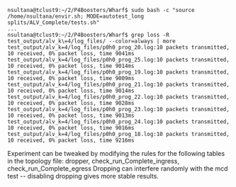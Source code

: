 ```
nsultana@tclust9:~/2/P4Boosters/Wharf$ sudo bash -c "source /home/nsultana/envir.sh; MODE=autotest_long splits/ALV_Complete/tests.sh"
...
nsultana@tclust9:~/2/P4Boosters/Wharf$ grep loss -R test_output/alv_k\=4/log_files/ --color=always | more
test_output/alv_k=4/log_files/p0h0_prog_20.log:10 packets transmitted, 10 received, 0% packet loss, time 9041ms
test_output/alv_k=4/log_files/p0h0_prog_25.log:10 packets transmitted, 10 received, 0% packet loss, time 9014ms
test_output/alv_k=4/log_files/p0h0_prog_19.log:10 packets transmitted, 10 received, 0% packet loss, time 9009ms
test_output/alv_k=4/log_files/p0h0_prog_21.log:10 packets transmitted, 10 received, 0% packet loss, time 9014ms
test_output/alv_k=4/log_files/p0h0_prog_22.log:10 packets transmitted, 10 received, 0% packet loss, time 9028ms
test_output/alv_k=4/log_files/p0h0_prog_23.log:10 packets transmitted, 10 received, 0% packet loss, time 9013ms
test_output/alv_k=4/log_files/p0h0_prog_24.log:10 packets transmitted, 10 received, 0% packet loss, time 9016ms
test_output/alv_k=4/log_files/p0h0_prog_18.log:10 packets transmitted, 10 received, 0% packet loss, time 9216ms
```

Experiment can be tweaked by modifying the rules for the following tables in the topology file: dropper, check_run_Complete_ingress, check_run_Complete_egress
Dropping can interfere randomly with the mcd test -- disabling dropping gives more stable results.
